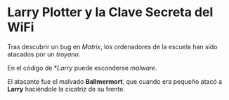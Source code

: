 # Larry Plotter y la Clave Secreta del WiFi

Tras descubrir un bug en *Matrix*, los ordenadores de la escuela han sido atacados por un *troyano*.

En el código de **Larry* puede esconderse *malware*.

El atacante fue el malvado **Ballmermort**, que cuando era pequeño atacó a **Larry** haciéndole la cicatriz de su frente.
